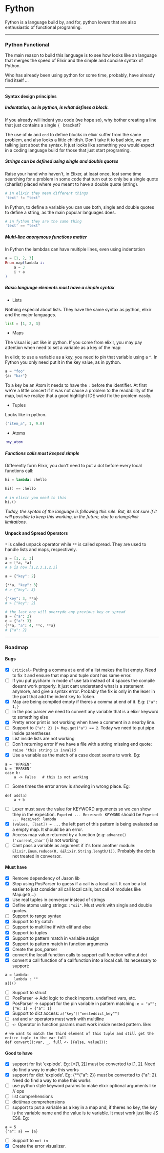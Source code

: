 # Fython

Fython is a language build by, and for,  python lovers that are also enthusiastic of functional programing.

<hr>

### Python Functional 

The main reason to build this language is to see how looks like an language that merges the speed of Elixir and the simple and concise syntax of Python. 

Who has already been using python for some time, probably, have already find itself ...

<hr>

#### Syntax design principles



##### Indentation, as in python, is what defines a block. 

If you already will indent you code (we hope so), why bother creating a line that just contains a single `{ ` bracket? 

The use of `do` and `end` to define blocks in elixir suffer from the same problem, and also looks a little childish. Don't take it to bad side, we are talking just about the syntax. It just looks like something you would expect in a coding language build for those that just start programing.

##### Strings can be defined using single and double quotes

Raise your hand who haven't, in Elixer, at least once, lost some time searching for a problem in some code that turn out to only be a single quote (charlist) placed where you meant to have a double quote (string).

```elixir
# in elixir they mean different things
'text' != "text"
```

In Fython, to define a variable you can use both, single and double quotes to define a string, as the main popular languages does.

```elixir
# in fython they are the same thing
'text' == "text"  
```

##### Multi-line anonymous functions matter 

In Fython the lambdas can have multiple lines, even using indentation

```elixir
a = [1, 2, 3]
Enum.map(lambda i:
	a = 3
	i + a
)
```

##### Basic language elements must have a simple syntax

* Lists

Nothing especial about lists. They have the same syntax as python, elixir and the major languages.

```python
list = [1, 2, 3]
```

* Maps 

The visual is just like in python. If you come from elixir, you may pay attention when need to set a variable as a key of the map:

In elixir, to use a variable as a key, you need to pin that variable using a `^`. In Fython you only need put it in the key value, as in python. 

```python
a = "foo"
{a: "bar"}
```

To a key be an Atom it needs to have the `:` before the identifier. At first we're a little concert if it was not cause a problem to the readability of the map, but we realize that a good highlight IDE wold fix the problem easily.

* Tuples

Looks like in python. 

```python
("item_a", 1, 9.0)
```

* Atoms

```elixir
:my_atom
```

##### Functions calls must keeped simple

Differently form Elixir, you don't need to put a dot before every local functions call:

```  python
hi = lambda: :hello

hi() == :hello
    
# in elixir you need to this
hi.()
```

*Today, the syntax of the language is following this rule. But, its not sure if it will possible to keep this working, in the future, due to erlang/elixir limitations.*



#### Unpack and Spread Operators

`*` is called unpack operator while `**` is called spread. They are used to handle lists and maps, respectively.

```python
a = [1, 2, 3]
a = [*a, *a]
# a is now [1,2,3,1,2,3]

a = {"key": 2}

{**a, "key": 3}
# > {"key": 3}

{"key": 3, **a}
# > {"key": 2}

# the last one will overryde any previous key or spread
a = {"a": 2}
c = {"a": 3}
{**a, "a": 4, **c, **a}
# {"a": 2}

```



<hr>

### Roadmap

#### Bugs
- [x] `Critical`- Putting a comma at a end of a list makes the list empty. Need to fix it and ensure that map and tuple dont has same error.
- [ ] If you put pycharm in mode of use tab instead of 4 spaces the compile doesnt work properly. It just cant understand what is a statement anymore, and give a syntax error. Probably the fix is only in the lexer in the part that add the indent key to Token.
- [x] Map are being compiled empty if theres a comma at end of it. E.g: `{"a": 1,}`
- [ ] In the pos parser we need to convert any variable that is a elixir keyword to something else
- [x] Pretty error print is not working when have a comment in a nearby line.
- [ ] Support to `{"a": 2} |> Map.get("a") == 2`. Today we need to put pipe inside parentheses
- [x] List inside lists are not working
- [ ] Don't returning error if we have a file with a string missing end quote: `raise "this string is invalid`
- [x] Use a variable as the match of a case doest seems to work. Eg: 
```
a = 'RPAREN'
b = 'RPAREN'
case b:
    a -> False   # this is not working
```
- [ ] Some times the error arrow is showing in wrong place. Eg:
```
def add(a)
    a + b
```
- [ ] Lexer must save the value for KEYWORD arguments so we can show they in the expection.
`Expeted ... Received: KEYWORD` should be `Expeted ... Received: lambda`
- [x] `(values, [last]) = ...` the left part of this pattern is being evaluated as a empty map. It should be an error.
- [x] Access map value returned by a function (e.g: `advance()['current_char']`) is not working
- [ ] Cant pass a variable as argument if it's form another module: `Elixir.Enum.reduce(0, &Elixir.String.length/1))`. Probably the dot is not treated in conversor.

#### Must have
- [x] Remove dependency of Jason lib
- [x] Stop using PosParser to guess if a call is a local call. It can be a lot easier to just consider
all call local calls, but call of modules like Map.get(...)
- [x] Use real tuples in conversor instead of strings
- [x] Define atoms using strings: `:"oii"`. Must work with single and double quotes.
- [ ] Support to range syntax
- [x] Support to try catch
- [ ] Support to multiline if with elif and else
- [x] Support to tuples
- [x] Support to pattern match in variable assign
- [x] Support to pattern match in function arguments
- [x] Create the pos_parser
- [x] convert the locall function calls to support call function without dot
- [x] convert a call function of a callfunction into a local call. Its necessary to support:
```
a = lambda:
    lambda : ""
a()()
```
- [ ] Support to struct
- [ ] PosParser -> Add logic to check imports, undefined vars, etc.
- [x] PosParser -> support for the pin variable in pattern matching: `e = "a""; {^e: 1} = {"a": 1}`
- [x] Support to dict access: ```a["key"]["nesteddict_key""]```
- [ ] `and` and `or` operators must work with multiline
- [ ] `<-` Operator in function params must work inside nested pattern. like:
```
# we want to match the third element of this tuple and still get the entire tuple in the var full
def convert((:var, _, full <- [False, value])):
```

#### Good to have
- [x] support for list 'explode'. Eg: [*[1, 2]] must be converted to [1, 2]. Need do find a way to make this works
- [x] support for dict 'explode'. Eg: {\**{"a": 2}} must be converted to {"a": 2}. Need do find a way to make this works
- [ ] use python style keyword params to make elixir optional arguments like // ops
- [ ] list comprehensions
- [ ] dict/map comprehensions
- [ ] support to put a variable as a key in a map and, if theres no key, the key is the variable name and the value is te variable. It must work just like JS ES6. Eg: 
```
a = 5
{"a": a} == {a}
```
- [ ] Support to `not in` 
- [x] Create the error visualizer.
